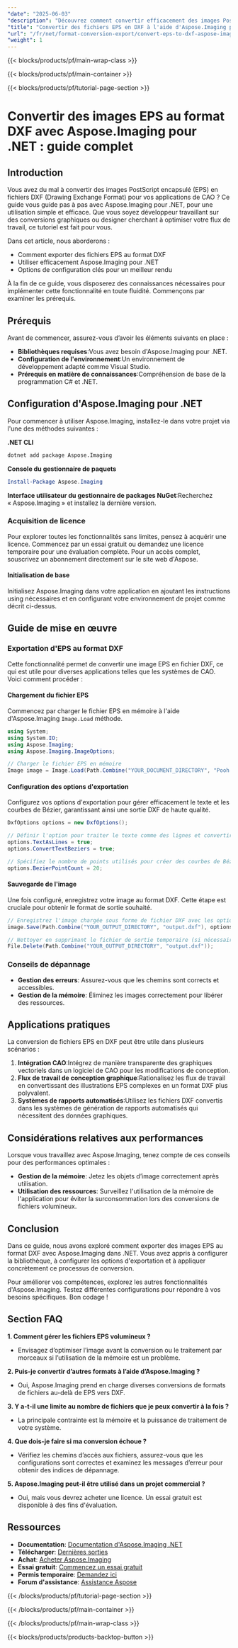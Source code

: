 ```yaml
---
"date": "2025-06-03"
"description": "Découvrez comment convertir efficacement des images PostScript encapsulé (EPS) au format DXF (Drawing Exchange Format) avec Aspose.Imaging pour .NET. Ce guide fournit des instructions étape par étape et des bonnes pratiques."
"title": "Convertir des fichiers EPS en DXF à l'aide d'Aspose.Imaging pour .NET &#58; un guide complet"
"url": "/fr/net/format-conversion-export/convert-eps-to-dxf-aspose-imaging-net/"
"weight": 1
---
```


{{< blocks/products/pf/main-wrap-class >}}

{{< blocks/products/pf/main-container >}}

{{< blocks/products/pf/tutorial-page-section >}}
# Convertir des images EPS au format DXF avec Aspose.Imaging pour .NET : guide complet

## Introduction
Vous avez du mal à convertir des images PostScript encapsulé (EPS) en fichiers DXF (Drawing Exchange Format) pour vos applications de CAO ? Ce guide vous guide pas à pas avec Aspose.Imaging pour .NET, pour une utilisation simple et efficace. Que vous soyez développeur travaillant sur des conversions graphiques ou designer cherchant à optimiser votre flux de travail, ce tutoriel est fait pour vous.

Dans cet article, nous aborderons :
- Comment exporter des fichiers EPS au format DXF
- Utiliser efficacement Aspose.Imaging pour .NET
- Options de configuration clés pour un meilleur rendu

À la fin de ce guide, vous disposerez des connaissances nécessaires pour implémenter cette fonctionnalité en toute fluidité. Commençons par examiner les prérequis.

## Prérequis
Avant de commencer, assurez-vous d’avoir les éléments suivants en place :
- **Bibliothèques requises**:Vous avez besoin d'Aspose.Imaging pour .NET.
- **Configuration de l'environnement**:Un environnement de développement adapté comme Visual Studio.
- **Prérequis en matière de connaissances**:Compréhension de base de la programmation C# et .NET.

## Configuration d'Aspose.Imaging pour .NET
Pour commencer à utiliser Aspose.Imaging, installez-le dans votre projet via l'une des méthodes suivantes :

**.NET CLI**
```bash
dotnet add package Aspose.Imaging
```

**Console du gestionnaire de paquets**
```powershell
Install-Package Aspose.Imaging
```

**Interface utilisateur du gestionnaire de packages NuGet**:Recherchez « Aspose.Imaging » et installez la dernière version.

### Acquisition de licence
Pour explorer toutes les fonctionnalités sans limites, pensez à acquérir une licence. Commencez par un essai gratuit ou demandez une licence temporaire pour une évaluation complète. Pour un accès complet, souscrivez un abonnement directement sur le site web d'Aspose.

#### Initialisation de base
Initialisez Aspose.Imaging dans votre application en ajoutant les instructions using nécessaires et en configurant votre environnement de projet comme décrit ci-dessus.

## Guide de mise en œuvre
### Exportation d'EPS au format DXF
Cette fonctionnalité permet de convertir une image EPS en fichier DXF, ce qui est utile pour diverses applications telles que les systèmes de CAO. Voici comment procéder :

#### Chargement du fichier EPS
Commencez par charger le fichier EPS en mémoire à l'aide d'Aspose.Imaging `Image.Load` méthode.
```csharp
using System;
using System.IO;
using Aspose.Imaging;
using Aspose.Imaging.ImageOptions;

// Charger le fichier EPS en mémoire
Image image = Image.Load(Path.Combine("YOUR_DOCUMENT_DIRECTORY", "Pooh group.eps"));
```

#### Configuration des options d'exportation
Configurez vos options d'exportation pour gérer efficacement le texte et les courbes de Bézier, garantissant ainsi une sortie DXF de haute qualité.
```csharp
DxfOptions options = new DxfOptions();

// Définir l'option pour traiter le texte comme des lignes et convertir le texte en Béziers pour un meilleur rendu au format DXF
options.TextAsLines = true;
options.ConvertTextBeziers = true;

// Spécifiez le nombre de points utilisés pour créer des courbes de Bézier
options.BezierPointCount = 20;
```

#### Sauvegarde de l'image
Une fois configuré, enregistrez votre image au format DXF. Cette étape est cruciale pour obtenir le format de sortie souhaité.
```csharp
// Enregistrez l'image chargée sous forme de fichier DXF avec les options spécifiées
image.Save(Path.Combine("YOUR_OUTPUT_DIRECTORY", "output.dxf"), options);

// Nettoyer en supprimant le fichier de sortie temporaire (si nécessaire)
File.Delete(Path.Combine("YOUR_OUTPUT_DIRECTORY", "output.dxf"));
```

### Conseils de dépannage
- **Gestion des erreurs**: Assurez-vous que les chemins sont corrects et accessibles.
- **Gestion de la mémoire**: Éliminez les images correctement pour libérer des ressources.

## Applications pratiques
La conversion de fichiers EPS en DXF peut être utile dans plusieurs scénarios :
1. **Intégration CAO**:Intégrez de manière transparente des graphiques vectoriels dans un logiciel de CAO pour les modifications de conception.
2. **Flux de travail de conception graphique**:Rationalisez les flux de travail en convertissant des illustrations EPS complexes en un format DXF plus polyvalent.
3. **Systèmes de rapports automatisés**:Utilisez les fichiers DXF convertis dans les systèmes de génération de rapports automatisés qui nécessitent des données graphiques.

## Considérations relatives aux performances
Lorsque vous travaillez avec Aspose.Imaging, tenez compte de ces conseils pour des performances optimales :
- **Gestion de la mémoire**: Jetez les objets d’image correctement après utilisation.
- **Utilisation des ressources**: Surveillez l'utilisation de la mémoire de l'application pour éviter la surconsommation lors des conversions de fichiers volumineux.

## Conclusion
Dans ce guide, nous avons exploré comment exporter des images EPS au format DXF avec Aspose.Imaging dans .NET. Vous avez appris à configurer la bibliothèque, à configurer les options d'exportation et à appliquer concrètement ce processus de conversion.

Pour améliorer vos compétences, explorez les autres fonctionnalités d'Aspose.Imaging. Testez différentes configurations pour répondre à vos besoins spécifiques. Bon codage !

## Section FAQ
**1. Comment gérer les fichiers EPS volumineux ?**
   - Envisagez d’optimiser l’image avant la conversion ou le traitement par morceaux si l’utilisation de la mémoire est un problème.

**2. Puis-je convertir d’autres formats à l’aide d’Aspose.Imaging ?**
   - Oui, Aspose.Imaging prend en charge diverses conversions de formats de fichiers au-delà de EPS vers DXF.

**3. Y a-t-il une limite au nombre de fichiers que je peux convertir à la fois ?**
   - La principale contrainte est la mémoire et la puissance de traitement de votre système.

**4. Que dois-je faire si ma conversion échoue ?**
   - Vérifiez les chemins d’accès aux fichiers, assurez-vous que les configurations sont correctes et examinez les messages d’erreur pour obtenir des indices de dépannage.

**5. Aspose.Imaging peut-il être utilisé dans un projet commercial ?**
   - Oui, mais vous devrez acheter une licence. Un essai gratuit est disponible à des fins d'évaluation.

## Ressources
- **Documentation**: [Documentation d'Aspose.Imaging .NET](https://reference.aspose.com/imaging/net/)
- **Télécharger**: [Dernières sorties](https://releases.aspose.com/imaging/net/)
- **Achat**: [Acheter Aspose.Imaging](https://purchase.aspose.com/buy)
- **Essai gratuit**: [Commencez un essai gratuit](https://releases.aspose.com/imaging/net/)
- **Permis temporaire**: [Demandez ici](https://purchase.aspose.com/temporary-license/)
- **Forum d'assistance**: [Assistance Aspose](https://forum.aspose.com/c/imaging/10)

{{< /blocks/products/pf/tutorial-page-section >}}

{{< /blocks/products/pf/main-container >}}

{{< /blocks/products/pf/main-wrap-class >}}

{{< blocks/products/products-backtop-button >}}